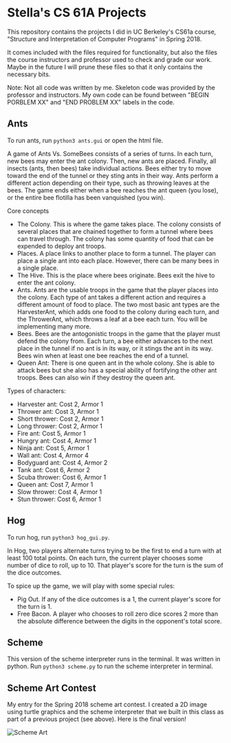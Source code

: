 # Stella's CS 61A Projects
This repository contains the projects I did in UC Berkeley's CS61a course, "Structure and Interpretation of Computer Programs" in Spring 2018.

It comes included with the files required for functionality, but also the files the course instructors and professor used to check and grade our work. Maybe in the future I will prune these files so that it only contains the necessary bits. 

Note: Not all code was written by me. Skeleton code was provided by the professor and instructors. My own code can be found between "BEGIN PORBLEM XX" and "END PROBLEM XX" labels in the code.

## Ants
To run ants, run `python3 ants.gui` or open the html file.

A game of Ants Vs. SomeBees consists of a series of turns. In each turn, new bees may enter the ant colony. Then, new ants are placed. Finally, all insects (ants, then bees) take individual actions. Bees either try to move toward the end of the tunnel or they sting ants in their way. Ants perform a different action depending on their type, such as throwing leaves at the bees. The game ends either when a bee reaches the ant queen (you lose), or the entire bee flotilla has been vanquished (you win).

Core concepts
- The Colony. This is where the game takes place. The colony consists of several places that are chained together to form a tunnel where bees can travel through. The colony has some quantity of food that can be expended to deploy ant troops.
- Places. A place links to another place to form a tunnel. The player can place a single ant into each place. However, there can be many bees in a single place.
- The Hive. This is the place where bees originate. Bees exit the hive to enter the ant colony.
- Ants. Ants are the usable troops in the game that the player places into the colony. Each type of ant takes a different action and requires a different amount of food to place. The two most basic ant types are the HarvesterAnt, which adds one food to the colony during each turn, and the ThrowerAnt, which throws a leaf at a bee each turn. You will be implementing many more.
- Bees. Bees are the antogonistic troops in the game that the player must defend the colony from. Each turn, a bee either advances to the next place in the tunnel if no ant is in its way, or it stings the ant in its way. Bees win when at least one bee reaches the end of a tunnel.
- Queen Ant: There is one queen ant in the whole colony. She is able to attack bees but she also has a special ability of fortifying the other ant troops. Bees can also win if they destroy the queen ant.

Types of characters:
- Harvester ant: Cost 2, Armor 1
- Thrower ant: Cost 3, Armor 1
- Short thrower: Cost 2, Armor 1
- Long thrower: Cost 2, Armor 1
- Fire ant: Cost 5, Armor 1
- Hungry ant: Cost 4, Armor 1
- Ninja ant: Cost 5, Armor 1
- Wall ant: Cost 4, Armor 4
- Bodyguard ant: Cost 4, Armor 2
- Tank ant: Cost 6, Armor 2
- Scuba thrower: Cost 6, Armor 1
- Queen ant: Cost 7, Armor 1
- Slow thrower: Cost 4, Armor 1
- Stun thrower: Cost 6, Armor 1

## Hog
To run hog, run `python3 hog_gui.py`. 

In Hog, two players alternate turns trying to be the first to end a turn with at least 100 total points. On each turn, the current player chooses some number of dice to roll, up to 10. That player's score for the turn is the sum of the dice outcomes.

To spice up the game, we will play with some special rules:
- Pig Out. If any of the dice outcomes is a 1, the current player's score for the turn is 1.
- Free Bacon. A player who chooses to roll zero dice scores 2 more than the absolute difference between the digits in the opponent's total score.

## Scheme
This version of the scheme interpreter runs in the terminal. It was written in python. Run `python3 scheme.py` to run the scheme interpreter in terminal.

## Scheme Art Contest
My entry for the Spring 2018 scheme art contest. I created a 2D image using turtle graphics and the scheme interpreter that we built in this class as part of a previous project (see above). Here is the final version!

![Scheme Art](https://raw.githubusercontent.com/stella-lu/cs61a/master/scheme_contest/scheme_art.png)
